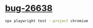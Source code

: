 # [bug-26638](https://github.com/microsoft/playwright/issues/26638)


```sh
npx playwright test --project chromium
```
